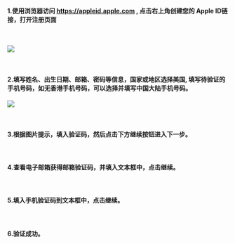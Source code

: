 #### 1.使用浏览器访问 https://appleid.apple.com , 点击右上角创建您的 Apple ID链接，打开注册页面

<br>

![](https://pic.imgdb.cn/item/66a5bca0d9c307b7e95c097b.jpg)

<br>

#### 2.填写姓名、出生日期、邮箱、密码等信息，国家或地区选择美国, 填写待验证的手机号码，如无香港手机号码，可以选择并填写中国大陆手机号码。

![](https://pic.imgdb.cn/item/66a5be86d9c307b7e95d4bea.png)

<br>

#### 3.根据图片提示，填入验证码，然后点击下方继续按钮进入下一步。

<br>

#### 4.查看电子邮箱获得邮箱验证码，并填入文本框中，点击继续。
<br>

#### 5.填入手机验证码到文本框中，点击继续。
<br>

#### 6.验证成功。
